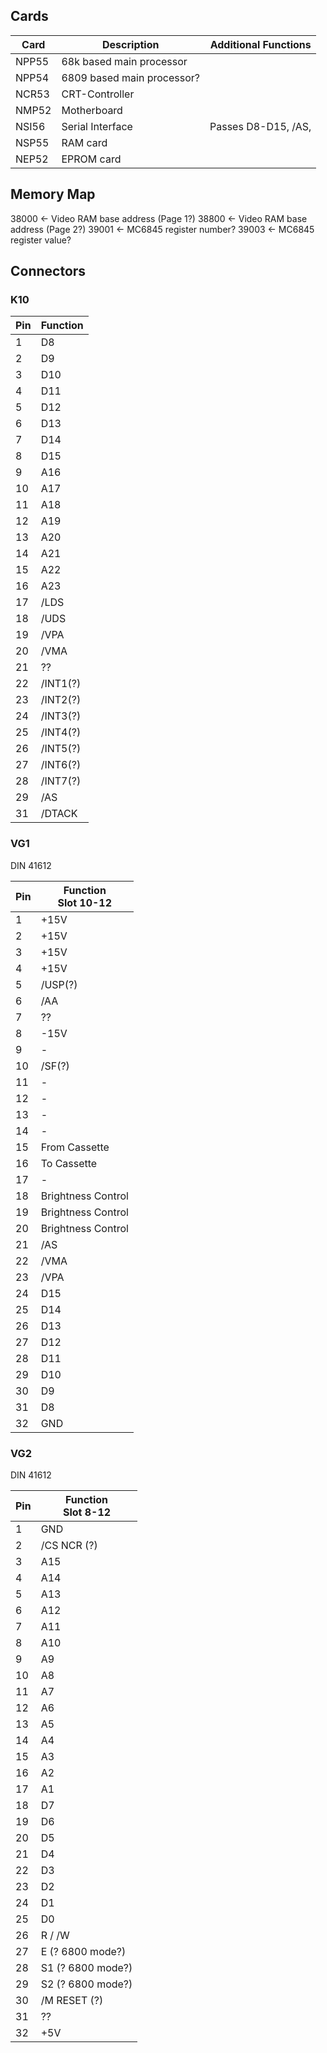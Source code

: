 ## Cards

| Card  | Description                | Additional Functions |
| ----- | -------------------------- | -------------------- |
| NPP55 | 68k based main processor   |                      |
| NPP54 | 6809 based main processor? |                      |
| NCR53 | CRT-Controller             |                      |
| NMP52 | Motherboard                |                      |
| NSI56 | Serial Interface           | Passes D8-D15, /AS,  |
| NSP55 | RAM card                   |                      |
| NEP52 | EPROM card                 |                      |

## Memory Map

38000 <- Video RAM base address (Page 1?)
38800 <- Video RAM base address (Page 2?)
39001 <- MC6845 register number?
39003 <- MC6845 register value?

## Connectors

### K10

| Pin | Function |
| --- | -------- |
| 1   | D8       |
| 2   | D9       |
| 3   | D10      |
| 4   | D11      |
| 5   | D12      |
| 6   | D13      |
| 7   | D14      |
| 8   | D15      |
| 9   | A16      |
| 10  | A17      |
| 11  | A18      |
| 12  | A19      |
| 13  | A20      |
| 14  | A21      |
| 15  | A22      |
| 16  | A23      |
| 17  | /LDS     |
| 18  | /UDS     |
| 19  | /VPA     |
| 20  | /VMA     |
| 21  | ??       |
| 22  | /INT1(?) |
| 23  | /INT2(?) |
| 24  | /INT3(?) |
| 25  | /INT4(?) |
| 26  | /INT5(?) |
| 27  | /INT6(?) |
| 28  | /INT7(?) |
| 29  | /AS      |
| 31  | /DTACK   |

### VG1

DIN 41612

| Pin | Function<br>Slot 10-12 |
| --- | ---------------------- |
| 1   | +15V                   |
| 2   | +15V                   |
| 3   | +15V                   |
| 4   | +15V                   |
| 5   | /USP(?)                |
| 6   | /AA                    |
| 7   | ??                     |
| 8   | -15V                   |
| 9   | -                      |
| 10  | /SF(?)                 |
| 11  | -                      |
| 12  | -                      |
| 13  | -                      |
| 14  | -                      |
| 15  | From Cassette          |
| 16  | To Cassette            |
| 17  | -                      |
| 18  | Brightness Control     |
| 19  | Brightness Control     |
| 20  | Brightness Control     |
| 21  | /AS                    |
| 22  | /VMA                   |
| 23  | /VPA                   |
| 24  | D15                    |
| 25  | D14                    |
| 26  | D13                    |
| 27  | D12                    |
| 28  | D11                    |
| 29  | D10                    |
| 30  | D9                     |
| 31  | D8                     |
| 32  | GND                    |

### VG2

DIN 41612

| Pin | Function<br>Slot 8-12 |
| --- | --------------------- |
| 1   | GND                   |
| 2   | /CS NCR (?)           |
| 3   | A15                   |
| 4   | A14                   |
| 5   | A13                   |
| 6   | A12                   |
| 7   | A11                   |
| 8   | A10                   |
| 9   | A9                    |
| 10  | A8                    |
| 11  | A7                    |
| 12  | A6                    |
| 13  | A5                    |
| 14  | A4                    |
| 15  | A3                    |
| 16  | A2                    |
| 17  | A1                    |
| 18  | D7                    |
| 19  | D6                    |
| 20  | D5                    |
| 21  | D4                    |
| 22  | D3                    |
| 23  | D2                    |
| 24  | D1                    |
| 25  | D0                    |
| 26  | R / /W                |
| 27  | E (? 6800 mode?)      |
| 28  | S1 (? 6800 mode?)     |
| 29  | S2 (? 6800 mode?)     |
| 30  | /M RESET (?)          |
| 31  | ??                    |
| 32  | +5V                   |